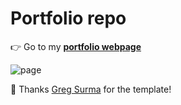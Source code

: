 # Portfolio repo

👉 Go to my **[portfolio webpage](https://wscao.github.io/)**

![page](https://github.com/wscao/wscao.github.io/blob/master/portfoliopage.png)

🙏 Thanks [Greg Surma](https://gsurma.github.io/) for the template!

